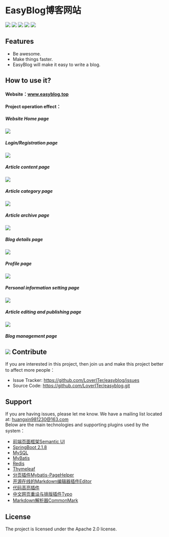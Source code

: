EasyBlog博客网站
======== 
![](https://img.shields.io/github/tag/pandao/editor.md.svg) 
![](https://img.shields.io/github/release/pandao/editor.md.svg) 
![](https://img.shields.io/bower/v/editor.md.svg)
![](https://camo.githubusercontent.com/b28cf4816a133c75598a4d5ba5e182b9be15b439/68747470733a2f2f696d672e736869656c64732e696f2f686578706d2f6c2f706c75672e7376673f7374796c653d666c61742d737175617265)
![](https://camo.githubusercontent.com/b74f0c55895a3e31913261c2933ce1233f69fefb/68747470733a2f2f696d672e736869656c64732e696f2f62616467652f626c6f672d2545352538442539412545352541452541322d6f72616e67652e7376673f7374796c653d666c61742d737175617265)
 
Features
--------
 
- Be awesome.
- Make things faster.
- EasyBlog will make it easy to write a blog.

How to use it?
------------
#### Website：www.easyblog.top
#### Project operation effect： 
##### Website Home page
![](http://image.easyblog.top/15959937128727b75b459-a1cb-4e24-82c4-b4b7b5c6caaa.png)

##### Login/Registration page
![](http://image.easyblog.top/1595993819335b42ba4e2-e57d-4db6-a3ba-f00bfa3827de.png)
##### Article content page
![](http://image.easyblog.top/158141986451400a9fde4-a91d-4850-a1e6-95ad455d2756.png)

##### Article category page
![](http://image.easyblog.top/158142018903330c50b98-a5e8-444b-92ec-789e1b6a489d.png)

##### Article archive page
![](http://image.easyblog.top/15814203243294ed6e732-edcb-4604-b7fc-5d5d7a73bb2c.png)

##### Blog details page
![](http://image.easyblog.top/1581420469583b059dab2-15a4-44a7-a96f-cdece5b88f8e.png)

##### Profile page
![](http://image.easyblog.top/15814205516631953da39-8f35-493c-9ac7-86ccfd28297f.png)

##### Personal information setting page
![](http://image.easyblog.top/1581420657904c0357c2f-9391-426d-a1d0-05dae4ecd043.png)

##### Article editing and publishing page
![](http://image.easyblog.top/15814208027537f962c90-9fbd-4e0a-8a0e-ea4b31dc0291.png)

##### Blog management page
![](http://image.easyblog.top/1581420877327788dfd73-0e33-4625-ad00-295b4b2f2cfe.png)
Contribute
----------
If you are interested in this project, then join us and make this project better to affect more people：
 
- Issue Tracker: https://github.com/LoverITer/easyblog/issues
- Source Code: https://github.com/LoverITer/easyblog.git
 
Support
-------
 
If you are having issues, please let me know.
We have a mailing list located at: huangxin981230@163.com <br/>
Below are the main technologies and supporting plugins used by the system：
* [前端页面框架Semantic UI](https://onebugman.cn/semantic-ui/elements/button.php#-floated)
* [SpringBoot 2.1.8](https://docs.spring.io/spring-boot/docs/2.1.8.RELEASE/reference/html/)<br/>
* [MySQL](https://www.mysql.com/)
* [MyBatis](https://mybatis.org/mybatis-3/zh/index.html)
* [Redis](https://redis.io/)
* [Thymeleaf](https://www.thymeleaf.org/)
* [分页插件Mybatis-PageHelper](https://github.com/pagehelper/Mybatis-PageHelper)
* [开源在线的Markdown编辑器插件Editor](https://pandao.github.io/editor.md/)
* [代码高亮插件](https://github.com/PrismJS/prism)
* [中文网页重设与排版插件Typo](https://github.com/sofish/typo.css)
* [Markdown解析器CommonMark](https://github.com/atlassian/commonmark-java) 

License
-------
The project is licensed under the  Apache 2.0 license.
